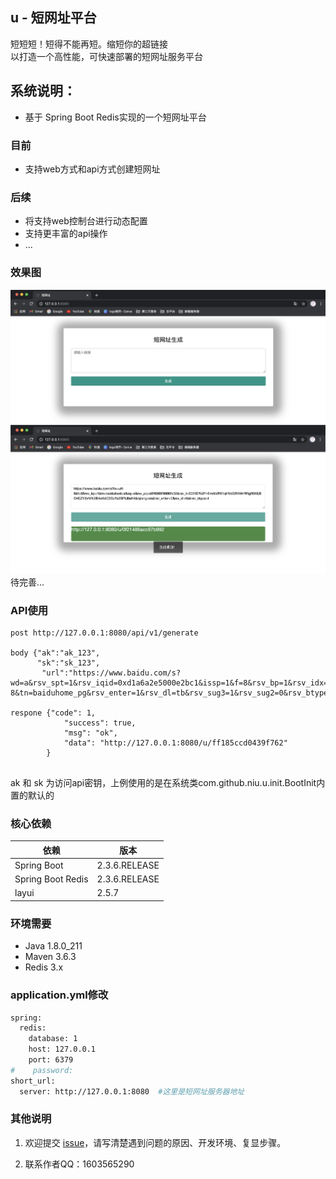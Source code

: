 ## u - 短网址平台
短短短！短得不能再短。缩短你的超链接<br>
以打造一个高性能，可快速部署的短网址服务平台

## 系统说明：
- 基于 Spring Boot Redis实现的一个短网址平台
### 目前
- 支持web方式和api方式创建短网址
### 后续
- 将支持web控制台进行动态配置
- 支持更丰富的api操作
- ...
### 效果图
![效果图1](/doc/demo_1.png)
![效果图2](/doc/demo_2.png)
  待完善...
  
### API使用
```
post http://127.0.0.1:8080/api/v1/generate

body {"ak":"ak_123",
      "sk":"sk_123",
       "url":"https://www.baidu.com/s?wd=a&rsv_spt=1&rsv_iqid=0xd1a6a2e5000e2bc1&issp=1&f=8&rsv_bp=1&rsv_idx=2&ie=utf-8&tn=baiduhome_pg&rsv_enter=1&rsv_dl=tb&rsv_sug3=1&rsv_sug2=0&rsv_btype=i&inputT=509&rsv_sug4=509"}

respone {"code": 1,
        	"success": true,
        	"msg": "ok",
        	"data": "http://127.0.0.1:8080/u/ff185ccd0439f762"
        }
 
```
ak 和 sk 为访问api密钥，上例使用的是在系统类com.github.niu.u.init.BootInit内置的默认的
  
### 核心依赖
  
  | 依赖                   | 版本          |
  | ---------------------- | ------------- |
  | Spring Boot            | 2.3.6.RELEASE |
  | Spring Boot Redis      | 2.3.6.RELEASE  |
  | layui                  | 2.5.7        |

###  环境需要
- Java 1.8.0_211
- Maven 3.6.3
- Redis  3.x

### application.yml修改
```bash
spring:
  redis:
    database: 1
    host: 127.0.0.1
    port: 6379
#    password:
short_url:
  server: http://127.0.0.1:8080  #这里是短网址服务器地址
```


### 其他说明


1. 欢迎提交 [issue](https://github.com/1603565290m/u/issues)，请写清楚遇到问题的原因、开发环境、复显步骤。

2. 联系作者QQ：1603565290

